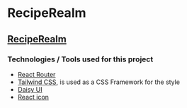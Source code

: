 # RecipeRealm

## [RecipeRealm](https://recipe-realm-client.web.app/)

### Technologies / Tools used for this project

- [React Router](https://reactrouter.com/en/main/start/tutorial#url-params-in-loaders)
- [Tailwind CSS](https://tailwindcss.com/docs/installation), is used as a CSS Framework for the style
- [Daisy UI](https://daisyui.com/docs/install/)
- [React icon](https://react-icons.github.io/react-icons/)
